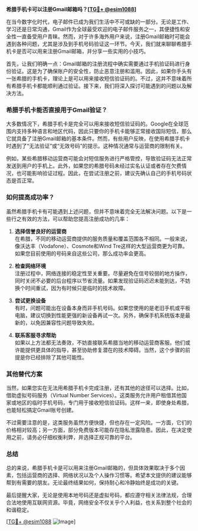**希腊手机卡可以注册Gmail邮箱吗？[[TG💪+ @esim1088](https://t.me/s/esim1088)]**

在当今数字化时代，电子邮件已成为我们生活中不可或缺的一部分。无论是工作、学习还是日常沟通，Gmail作为全球最受欢迎的电子邮件服务之一，其便捷性和安全性一直备受用户青睐。然而，对于许多海外用户来说，注册Gmail邮箱时可能会遇到各种问题，尤其是涉及到手机号码验证这一环节。今天，我们就来聊聊希腊手机卡是否可以用来注册Gmail邮箱，并分享一些实用的小技巧。

首先，让我们明确一点：Gmail邮箱的注册流程中确实需要通过手机验证码进行身份验证。这是为了确保账户的安全性，防止恶意注册和滥用。因此，如果你手头有一张希腊的手机卡，理论上是可以用来接收短信验证码的。不过，这并不意味着所有希腊手机卡都能顺利通过验证。接下来，我们将深入探讨可能遇到的问题以及解决方法。

### 希腊手机卡能否直接用于Gmail验证？

大多数情况下，希腊手机卡是完全可以用来接收短信验证码的。Google在全球范围内支持多种语言和地区代码，因此只要你的手机卡能够正常接收国际短信，那么它就具备了注册Gmail邮箱的基本条件。然而，有些用户反映，在使用希腊手机卡时遇到了“无法验证”或“无效号码”的提示。这种情况通常与运营商的限制有关。

例如，某些希腊移动运营商可能会对短信服务进行严格管控，导致验证码无法正常发送到用户的手机上。此外，如果您的希腊号码未经过实名认证或者存在欠费情况，也可能影响验证过程。因此，在尝试注册之前，建议先确认自己的手机号码状态是否正常。

### 如何提高成功率？

虽然希腊手机卡有可能遇到上述问题，但并不意味着完全无法解决问题。以下是一些行之有效的方法，可以帮助您提高注册成功的几率：

1. **选择信誉良好的运营商**  
   在希腊，不同的移动运营商提供的服务质量和覆盖范围各不相同。一般来说，像沃达丰（Vodafone）、Cosmote和Wind Tre这样的大型运营商更为可靠。如果您目前使用的号码来自这些公司，那么成功率会更高。

2. **检查网络环境**  
   注册过程中，网络连接的稳定性至关重要。尽量避免在信号较弱的地方操作，同时关闭不必要的后台程序以节省流量。如果发现验证码迟迟未能到达，不妨换个时间重试，因为有时候只是临时的技术故障。

3. **尝试更换设备**  
   有时，问题可能出在设备本身而非手机号码。如果您使用的是老旧手机或平板电脑，建议切换到性能更强的新设备再试一次。另外，确保手机系统版本是最新的，以免因兼容性问题导致失败。

4. **联系客服寻求帮助**  
   如果以上方法都无法奏效，不妨直接联系希腊当地的移动运营商客服。他们或许能提供更具体的指导，甚至协助修复潜在的技术障碍。当然，这个步骤的前提是你已经排除了其他可能性。

### 其他替代方案

当然，如果您实在无法用希腊手机卡完成注册，还有其他的途径可以选择。比如，借助虚拟号码服务（Virtual Number Services）。这类服务允许用户租借其他国家或地区的临时手机号码，专门用于接收短信验证码。这样一来，即使身处希腊，也能轻松搞定Gmail账号创建。

不过需要注意的是，这类服务虽然方便快捷，但也存在一定风险。一方面，它们的价格相对较高；另一方面，部分免费版本可能存在隐私泄露隐患。因此，在决定使用之前，请务必仔细权衡利弊，并选择正规可靠的平台。

### 总结

总的来说，希腊手机卡是可以用来注册Gmail邮箱的，但具体效果取决于多个因素，包括运营商的选择、网络状况以及个人操作习惯等。希望本文提供的建议能够帮到有需要的朋友。无论最终结果如何，保持耐心和冷静始终是成功的关键。

最后提醒大家，无论是使用本地号码还是虚拟号码，都应遵守相关法律法规，合理合法地使用互联网资源。毕竟，网络安全不仅关乎个人利益，也关系到整个社会的和谐稳定。

[[TG💪+ @esim1088](https://t.me/s/esim1088) ![Image](https://i.postimg.cc/4NQfJmqS/Snipaste-2025-05-13-00-14-12.png)]